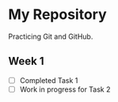 # My Repository

Practicing Git and GitHub.

## Week 1

- [ ] Completed Task 1
- [ ] Work in progress for Task 2
